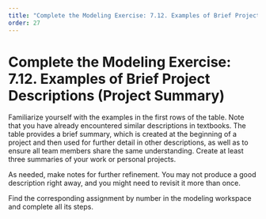 ```yaml
---
title: "Complete the Modeling Exercise: 7.12. Examples of Brief Project Descriptions (Project Summary)"
order: 27
---
```


# Complete the Modeling Exercise: 7.12. Examples of Brief Project Descriptions (Project Summary)

Familiarize yourself with the examples in the first rows of the table. Note that you have already encountered similar descriptions in textbooks. The table provides a brief summary, which is created at the beginning of a project and then used for further detail in other descriptions, as well as to ensure all team members share the same understanding. Create at least three summaries of your work or personal projects.

As needed, make notes for further refinement. You may not produce a good description right away, and you might need to revisit it more than once.

Find the corresponding assignment by number in the modeling workspace and complete all its steps.